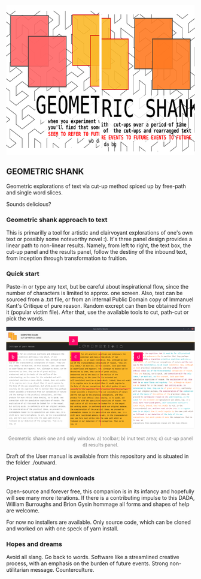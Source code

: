 <p align="center">
  <img width="560" height="400" src="./splash.svg">
</p>

## GEOMETRIC SHANK

Geometric explorations of text via cut-up method spiced up by free-path and single word slices. 

Sounds delicious?

### Geometric shank approach to text

This is primarilly a tool for artistic and clairvoyant explorations of one's own text or possibly some notevorthy novel :). It's three panel design provides a linear path to non-linear results. Namely, from left to right, the text box, the cut-up panel and the results panel, follow the destiny of the inbound text, from inception through transformation to fruition.

### Quick start

Paste-in or type any text, but be careful about inspirational flow, since the number of characters is limited to approx. one screen. Also, text can be sourced from a .txt file, or from an internal Public Domain copy of Immanuel Kant's Critique of pure reason. Random excrept can then be  obtained from it (popular victim file). After that, use the available tools to cut, path-cut or pick the words.

<p align='center'>
  <img src="./outward/geometricshank.png" alt="my alt text"/>
</p>
<p align='center'>
  <span style="font-size: 0.9em; color: grey;">Geometric shank one and only window. a) toolbar; b) inut text area; c) cut-up panel d) results panel.</span>
</p>

Draft of the User manual is available from this repository and is situated in the folder ./outward.

### Project status and downloads

Open-source and forever free, this companion is in its infancy and hopefully will see many more iterations. If there is a contributing impulse to this DADA, William Burroughs and Brion Gysin hommage all forms and shapes of help are welcome.

For now no installers are available. Only source code, which can be cloned and worked on with one speck of yarn install.

### Hopes and dreams

Avoid all slang. Go back to words. Software like a streamlined creative process, with an emphasis on the burden of future events. Strong non-utilitarian message. Counterculture. 